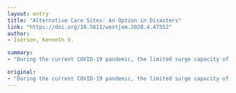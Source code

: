 ```yaml
---
layout: entry
title: "Alternative Care Sites: An Option in Disasters"
link: "https://doi.org/10.5811/westjem.2020.4.47552"
author:
- Iserson, Kenneth V.

summary:
- "During the current COVID-19 pandemic, the limited surge capacity of the healthcare system is being quickly overwhelmed. Similar scenarios play out when an institution's systems fail or when local or regional disasters occur. Developing alternative care facilities is the disaster-planning step that moves communities from talking to doing. This commitment pays real dividends if a disaster of any magnitude strikes. The paper discusses the basic criteria for selecting, establishing and ultimately closing an ACS."

original:
- "During the current COVID-19 pandemic, the limited surge capacity of the healthcare system is being quickly overwhelmed. Similar scenarios play out when an institution's systems fail, or when local or regional disasters occur. In these situations, it becomes necessary to use one or more alternative care sites (ACS). Situated in a variety of non-healthcare structures, ACS may be used for ambulatory, acute, subacute, or chronic care. Developing alternative care facilities is the disaster-planning step that moves communities from talking to doing. This commitment pays real dividends if a disaster of any magnitude strikes. This paper discusses the basic criteria for selecting, establishing and ultimately closing an ACS, difficulties of administration, staffing, security, and providing basic supplies and equipment."
---
```


